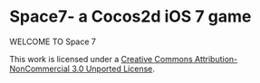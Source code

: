 Space7- a Cocos2d iOS 7 game
======


WELCOME TO Space 7 

This work is licensed under a [Creative Commons Attribution-NonCommercial 3.0 Unported License](http://creativecommons.org/licenses/by-nc/3.0/).
